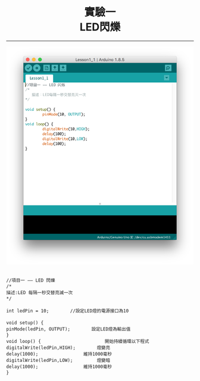 <center>
<H1> 實驗一</br>
LED閃爍</br>
</h1>
</center>

---

![](https://github.com/cow2166/gitbo/blob/master/re/%E8%9E%A2%E5%B9%95%E5%BF%AB%E7%85%A7%202018-04-29%20%E4%B8%8B%E5%8D%882.36.29.png?raw=true)


```

//項目一 —— LED 閃爍 
/* 
描述:LED 每隔一秒交替亮滅一次 
*/ 

int ledPin = 10;        //設定LED燈的電源接口為10

void setup() {
pinMode(ledPin, OUTPUT);        設定LED燈為輸出值       
}
void loop() {                        開始持續循環以下程式
digitalWrite(ledPin,HIGH);        燈變亮 
delay(1000);                 維持1000毫秒
digitalWrite(ledPin,LOW);         燈變暗
delay(1000);                 維持1000毫秒
}
```

